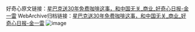 好奇心原文链接：[星巴克送30年免费咖啡这事，和中国无关_商业_好奇心日报-金一雷](https://www.qdaily.com/articles/4850.html)
WebArchive归档链接：[星巴克送30年免费咖啡这事，和中国无关_商业_好奇心日报-金一雷](http://web.archive.org/web/20190623162824/https://www.qdaily.com/articles/4850.html)
![image](http://ww3.sinaimg.cn/large/007d5XDply1g3w5tgsprnj30u02a8hbc)